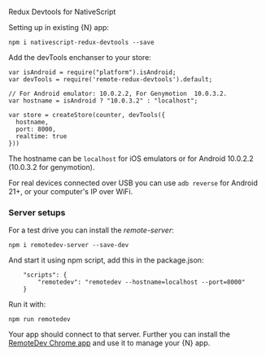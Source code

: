 Redux Devtools for NativeScript

Setting up in existing {N} app:
```
npm i nativescript-redux-devtools --save
```

Add the devTools enchanser to your store:
```
var isAndroid = require("platform").isAndroid;
var devTools = require('remote-redux-devtools').default;

// For Android emulator: 10.0.2.2, For Genymotion  10.0.3.2. 
var hostname = isAndroid ? "10.0.3.2" : "localhost";

var store = createStore(counter, devTools({
  hostname,
  port: 8000,
  realtime: true
}))
```

The hostname can be `localhost` for iOS emulators or for Android 10.0.2.2 (10.0.3.2 for genymotion).

For real devices connected over USB you can use `adb reverse` for Android 21+, or your computer's IP over WiFi. 

### Server setups
For a test drive you can install the *remote-server*:
```
npm i remotedev-server --save-dev
```

And start it using npm script, add this in the package.json:
```
    "scripts": {
        "remotedev": "remotedev --hostname=localhost --port=8000"
    }
```
Run it with:
```
npm run remotedev
```

Your app should connect to that server.
Further you can install the [RemoteDev Chrome app](https://chrome.google.com/webstore/detail/remotedev/faicmgpfiaijcedapokpbdejaodbelph) and use it to manage your {N} app.

